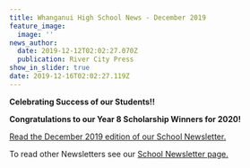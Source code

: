 ```yaml
---
title: Whanganui High School News - December 2019
feature_image:
  image: ''
news_author:
  date: 2019-12-12T02:02:27.070Z
  publication: River City Press
show_in_slider: true
date: 2019-12-16T02:02:27.119Z
---
```

**Celebrating Success of our Students!!**

**Congratulations to our Year 8 Scholarship Winners for 2020!**

[Read the December 2019 edition of our School Newsletter.](https://res.cloudinary.com/whanganuihigh/image/upload/v1584056870/newsletters/DECEMBER_2019_rivercity_press_web.pdf)

To read other Newsletters see our [School Newsletter page.](https://www.whanganuihigh.school.nz/news-and-events/school-newsletters/)